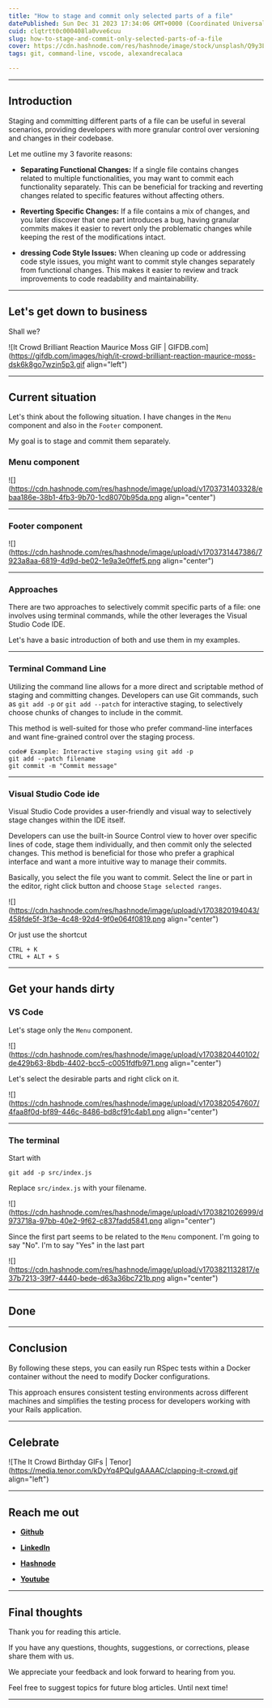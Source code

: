 ```yaml
---
title: "How to stage and commit only selected parts of a file"
datePublished: Sun Dec 31 2023 17:34:06 GMT+0000 (Coordinated Universal Time)
cuid: clqtrtt0c000408la0vve6cuu
slug: how-to-stage-and-commit-only-selected-parts-of-a-file
cover: https://cdn.hashnode.com/res/hashnode/image/stock/unsplash/Q9y3LRuuxmg/upload/c7553e64e60d580d72390c67c0af7df7.jpeg
tags: git, command-line, vscode, alexandrecalaca

---
```


---

## **Introduction**

Staging and committing different parts of a file can be useful in several scenarios, providing developers with more granular control over versioning and changes in their codebase.

Let me outline my 3 favorite reasons:

* **Separating Functional Changes:** If a single file contains changes related to multiple functionalities, you may want to commit each functionality separately. This can be beneficial for tracking and reverting changes related to specific features without affecting others.
    
* **Reverting Specific Changes:** If a file contains a mix of changes, and you later discover that one part introduces a bug, having granular commits makes it easier to revert only the problematic changes while keeping the rest of the modifications intact.
    
* **dressing Code Style Issues:** When cleaning up code or addressing code style issues, you might want to commit style changes separately from functional changes. This makes it easier to review and track improvements to code readability and maintainability.
    

---

## **Let's get down to business**

Shall we?

![It Crowd Brilliant Reaction Maurice Moss GIF | GIFDB.com](https://gifdb.com/images/high/it-crowd-brilliant-reaction-maurice-moss-dsk6k8go7wzin5p3.gif align="left")

---

## Current situation

Let's think about the following situation. I have changes in the `Menu` component and also in the `Footer` component.

My goal is to stage and commit them separately.

### Menu component

![](https://cdn.hashnode.com/res/hashnode/image/upload/v1703731403328/ebaa186e-38b1-4fb3-9b70-1cd8070b95da.png align="center")

---

### Footer component

![](https://cdn.hashnode.com/res/hashnode/image/upload/v1703731447386/7923a8aa-6819-4d9d-be02-1e9a3e0ffef5.png align="center")

---

### Approaches

There are two approaches to selectively commit specific parts of a file: one involves using terminal commands, while the other leverages the Visual Studio Code IDE.

Let's have a basic introduction of both and use them in my examples.

---

### **Terminal Command Line**

Utilizing the command line allows for a more direct and scriptable method of staging and committing changes. Developers can use Git commands, such as `git add -p` or `git add --patch` for interactive staging, to selectively choose chunks of changes to include in the commit.

This method is well-suited for those who prefer command-line interfaces and want fine-grained control over the staging process.

```plaintext
code# Example: Interactive staging using git add -p
git add --patch filename
git commit -m "Commit message"
```

---

### Visual Studio Code ide

Visual Studio Code provides a user-friendly and visual way to selectively stage changes within the IDE itself.

Developers can use the built-in Source Control view to hover over specific lines of code, stage them individually, and then commit only the selected changes. This method is beneficial for those who prefer a graphical interface and want a more intuitive way to manage their commits.

Basically, you select the file you want to commit. Select the line or part in the editor, right click button and choose `Stage selected ranges`.

![](https://cdn.hashnode.com/res/hashnode/image/upload/v1703820194043/458fde5f-3f3e-4c48-92d4-9f0e064f0819.png align="center")

Or just use the shortcut

```plaintext
CTRL + K
CTRL + ALT + S
```

---

## Get your hands dirty

### VS Code

Let's stage only the `Menu` component.

![](https://cdn.hashnode.com/res/hashnode/image/upload/v1703820440102/de429b63-8bdb-4402-bcc5-c0051fdfb971.png align="center")

Let's select the desirable parts and right click on it.

![](https://cdn.hashnode.com/res/hashnode/image/upload/v1703820547607/4faa8f0d-bf89-446c-8486-bd8cf91c4ab1.png align="center")

---

### The terminal

Start with

```plaintext
git add -p src/index.js
```

Replace `src/index.js` with your filename.

![](https://cdn.hashnode.com/res/hashnode/image/upload/v1703821026999/d973718a-97bb-40e2-9f62-c837fadd5841.png align="center")

Since the first part seems to be related to the `Menu` component. I'm going to say "No". I'm to say "Yes" in the last part

![](https://cdn.hashnode.com/res/hashnode/image/upload/v1703821132817/e37b7213-39f7-4440-bede-d63a36bc721b.png align="center")

---

## **Done**

---

## Conclusion

By following these steps, you can easily run RSpec tests within a Docker container without the need to modify Docker configurations.

This approach ensures consistent testing environments across different machines and simplifies the testing process for developers working with your Rails application.

---

## **Celebrate**

![The It Crowd Birthday GIFs | Tenor](https://media.tenor.com/kDyYq4PQuIgAAAAC/clapping-it-crowd.gif align="left")

---

## **Reach me out**

* [**Github**](https://github.com/alexcalaca)
    
* [**LinkedIn**](https://linkedin.com/in/alexandrecalacaofficial)
    
* [**Hashnode**](https://hashnode.com/onboard?next=/@alexandrecalaca)
    
* [**Youtube**](https://www.youtube.com/@alexandrecalacaofficial)
    

---

## Final thoughts

Thank you for reading this article.

If you have any questions, thoughts, suggestions, or corrections, please share them with us.

We appreciate your feedback and look forward to hearing from you.

Feel free to suggest topics for future blog articles. Until next time!

---